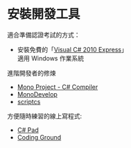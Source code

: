 # 安裝開發工具

適合準備認證考試的方式：

* 安裝免費的「[Visual C# 2010 Express](https://www.visualstudio.com/downloads/download-visual-studio-vs#DownloadFamilies_4)」<br/>適用 Windows 作業系統


進階開發者的修煉

* [Mono Project - C# Compiler](http://www.mono-project.com/docs/about-mono/languages/csharp/)
* [MonoDevelop](http://www.monodevelop.com/)
* [scriptcs](http://scriptcs.net/)

方便隨時練習的線上寫程式:

* [C# Pad](http://csharppad.com/)
* [Coding Ground](http://www.tutorialspoint.com/compile_csharp_online.php)